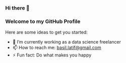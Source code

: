 ### Hi there 👋
### Welcome to my GitHub Profile 

Here are some ideas to get you started:

- 🔭 I’m currently working as a data science freelancer 
- 📫 How to reach me: basil.latif@gmail.com
- ⚡ Fun fact: Do what makes you happy

